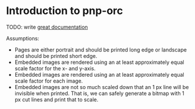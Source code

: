 # Introduction to pnp-orc

TODO: write [great documentation](http://jacobian.org/writing/what-to-write/)

Assumptions:

- Pages are either portrait and should be printed long edge or
  landscape and should be printed short edge.
- Embedded images are rendered using an at least approximately equal
  scale factor for the x- and y-axis.
- Embedded images are rendered using an at least approximately equal
  scale factor for each image.
- Embedded images are not so much scaled down that an 1 px line will be
  invisible when printed. That is, we can safely generate a bitmap with
  1 px cut lines and print that to scale.